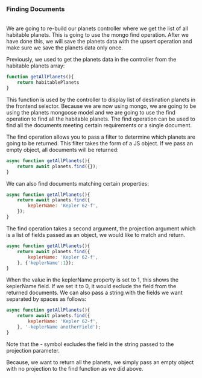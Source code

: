 
### Finding Documents 
\
We are going to re-build our planets controller where we get the list of all habitable planets. This is going to use the mongo find operation. After we have done this, we will save the planets data with the upsert operation and make sure we save the planets data only once. 

Previously, we used to get the planets data in the controller from the habitable planets array: 

```js
function getAllPlanets(){
	return habitablePlanets
}
```

This function is used by the controller to display list of destination planets in the frontend selector. Because we are now using mongo, we are going to be using the planets mongoose model and we are going to use the find operation to find all the habitable planets. The find operation can be used to find all the documents meeting certain requirements or a single document. 

The find operation allows you to pass a filter to determine which planets are going to be returned. This filter takes the form of a JS object. If we pass an empty object, all documents will be returned: 

```js
async function getAllPlanets(){
	return await planets.find({});
}
```

We can also find documents matching certain properties: 

```js
async function getAllPlanets(){
	return await planets.find({
		keplerName: 'Kepler 62-f',
	});
}
```

The find operation takes a second argument, the projection argument which is a list of fields passed as an object, we would like to match and return. 

```js
async function getAllPlanets(){
	return await planets.find({
		keplerName: 'Kepler 62-f',
	}, {'keplerName':1});
}
```

When the value in the keplerName property is set to 1, this shows the keplerName field. If we set it to 0, it would exclude the field from the returned documents. We can also pass a string with the fields we want separated by spaces as follows:

```js
async function getAllPlanets(){
	return await planets.find({
		keplerName: 'Kepler 62-f',
	}, '-keplerName anotherField');
}
```

Note that the *-* symbol excludes the field in the string passed to the projection parameter. 

Because, we want to return all the planets, we simply pass an empty object with no projection to the find function as we did above. 